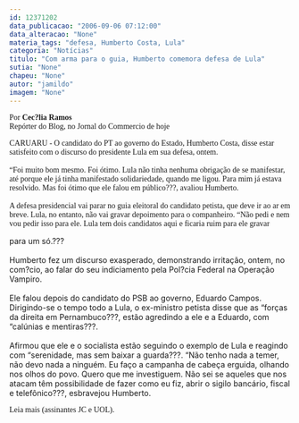 ```yaml
---
id: 12371202
data_publicacao: "2006-09-06 07:12:00"
data_alteracao: "None"
materia_tags: "defesa, Humberto Costa, Lula"
categoria: "Notícias"
titulo: "Com arma para o guia, Humberto comemora defesa de Lula"
sutia: "None"
chapeu: "None"
autor: "jamildo"
imagem: "None"
---
```

<p><span style="font-family: Verdana;">Por <strong>Cec?lia Ramos</strong><br />Rep&oacute;rter do Blog, no Jornal do Commercio de hoje</span></p>
<p><span style="font-family: Verdana;">CARUARU - O candidato do PT ao governo do Estado, Humberto Costa, disse estar satisfeito com o discurso do presidente Lula em sua defesa, ontem. <br /><br />&ldquo;Foi muito bom mesmo. Foi &oacute;timo. Lula n&atilde;o tinha nenhuma obriga&ccedil;&atilde;o de se manifestar, at&eacute; porque ele j&aacute; tinha manifestado solidariedade, quando me ligou. Para mim j&aacute; estava resolvido. Mas foi &oacute;timo que ele falou em p&uacute;blico???, avaliou Humberto. <br /><br />A defesa presidencial vai parar no guia eleitoral do candidato petista, que deve ir ao ar em breve. Lula, no entanto, n&atilde;o vai gravar depoimento para o companheiro. &ldquo;N&atilde;o pedi e nem vou pedir isso para ele. Lula tem dois candidatos aqui e ficaria ruim para ele gravar</span></p>
<p>para um s&oacute;.??? <br /><br />Humberto fez um discurso exasperado, demonstrando irrita&ccedil;&atilde;o, ontem, no com?cio, ao falar do seu indiciamento pela Pol?cia Federal na Opera&ccedil;&atilde;o Vampiro. <br /><br />Ele falou depois do candidato do PSB ao governo, Eduardo Campos. Dirigindo-se o tempo todo a Lula, o ex-ministro petista disse que as &ldquo;for&ccedil;as da direita em Pernambuco???, est&atilde;o agredindo a ele e a Eduardo, com &ldquo;cal&uacute;nias e mentiras???. <br /><br />Afirmou que ele e o socialista est&atilde;o seguindo o exemplo de Lula e reagindo com &ldquo;serenidade, mas sem baixar a guarda???. &ldquo;N&atilde;o tenho nada a temer, n&atilde;o devo nada a ningu&eacute;m. Eu fa&ccedil;o a campanha de cabe&ccedil;a erguida, olhando nos olhos do povo. Quero que me investiguem. N&atilde;o sei se aqueles que nos atacam t&ecirc;m possibilidade de fazer como eu fiz, abrir o sigilo banc&aacute;rio, fiscal e telef&ocirc;nico???, esbravejou Humberto.</p>
<p><span style="font-family: Verdana;">Leia mais <u></u> (assinantes JC e UOL).</span></p>
